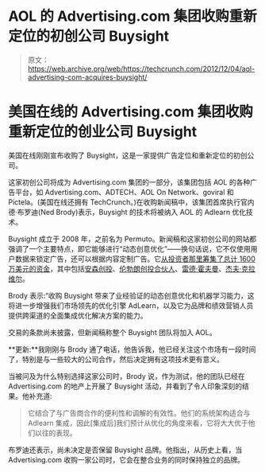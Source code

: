 # AOL 的 Advertising.com 集团收购重新定位的初创公司 Buysight 

> 原文：<https://web.archive.org/web/https://techcrunch.com/2012/12/04/aol-advertising-com-acquires-buysight/>

# 美国在线的 Advertising.com 集团收购重新定位的创业公司 Buysight

美国在线刚刚宣布收购了 Buysight，这是一家提供广告定位和重新定位的初创公司。

这家初创公司将成为 Advertising.com 集团的一部分，该集团包括 AOL 的各种广告平台，如 Advertising.com、ADTECH、AOL On Network、goviral 和 Pictela。(美国在线还拥有 TechCrunch。)在收购新闻稿中，该集团首席执行官内德·布罗迪(Ned Brody)表示，Buysight 的技术将被纳入 AOL 的 Adlearn 优化技术。

Buysight 成立于 2008 年，之前名为 Permuto。新闻稿和这家初创公司的网站都强调了一个主要特点，即它能够进行“动态创意优化”——换句话说，它不仅使用用户数据来锁定广告，还可以根据内容定制广告。它[从投资者那里筹集了总计 1600 万美元的资金](https://web.archive.org/web/20221210011314/https://beta.techcrunch.com/2010/09/27/intent-based-advertising-network-permuto-raises-10-million-rebrands-to-buysight/)，其中包括[安森创投](https://web.archive.org/web/20221210011314/http://www.crunchbase.com/financial-organization/onset-ventures)、[伦勃朗创投合伙人](https://web.archive.org/web/20221210011314/http://www.crunchbase.com/financial-organization/rembrant-venture-partners)、[雷德·霍夫曼](https://web.archive.org/web/20221210011314/http://www.crunchbase.com/person/reid-hoffman)、[杰夫·克拉维尔](https://web.archive.org/web/20221210011314/http://www.crunchbase.com/person/jeff-clavier)。

Brody 表示:“收购 Buysight 带来了业经验证的动态创意优化和机器学习能力，这将进一步增强我们市场领先的优化引擎 AdLearn，以及它为品牌和绩效营销人员提供跨渠道的全面集成优化解决方案的能力。

交易的条款尚未披露，但新闻稿称整个 Buysight 团队将加入 AOL。

**更新:**我刚刚与 Brody 通了电话，他告诉我，他已经关注这个市场有一段时间了，特别是与一些较大的公司合作，然后决定拥有这项技术更有意义。

当被问及为什么特别选择这家公司时，Brody 说，作为测试，他的团队已经在 Advertising.com 的地产上开展了 Buysight 活动，并看到了令人印象深刻的结果。他补充道:

> 它结合了与广告商合作的便利性和调解的有效性。他们的系统架构适合与 Adlearn 集成，因此[集成后]我们预计从优化的角度来看，它将大大优于他们以往的表现。

布罗迪还表示，尚未决定是否保留 Buysight 品牌。他指出，从历史上看，当 Advertising.com 收购一家公司时，它会在整合业务的同时保持独立的品牌。